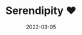 ---
weight: 5
images:
- /images/folder/2022-03-05_10-18-52_UTC_1.jpg
- /images/folder/2022-03-05_10-18-52_UTC_2.jpg
title: Serendipity ♥️
date: 2022-03-05
hideTitle: true
hideExif: true
tags:
- archive # all posts
- tattoo
- gallery
---